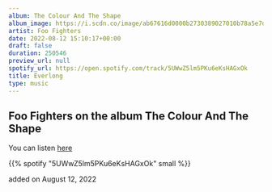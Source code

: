 ```yaml
---
album: The Colour And The Shape
album_image: https://i.scdn.co/image/ab67616d0000b2730389027010b78a5e7dce426b
artist: Foo Fighters
date: 2022-08-12 15:10:17+00:00
draft: false
duration: 250546
preview_url: null
spotify_url: https://open.spotify.com/track/5UWwZ5lm5PKu6eKsHAGxOk
title: Everlong
type: music
---
```



## Foo Fighters on the album The Colour And The Shape

You can listen [here](https://open.spotify.com/track/5UWwZ5lm5PKu6eKsHAGxOk)

{{% spotify "5UWwZ5lm5PKu6eKsHAGxOk" small %}}

added on August 12, 2022